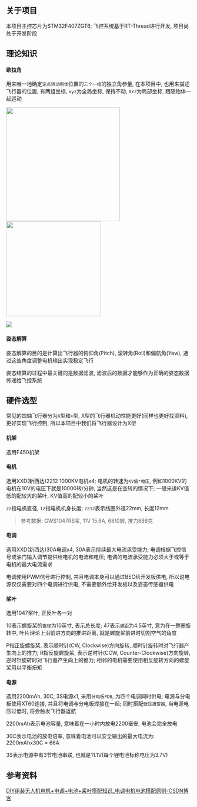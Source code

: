 ## 关于项目

本项目主控芯片为STM32F407ZGT6; 飞控系统基于RT-Thread进行开发, 项目尚处于开发阶段 

## 理论知识

#### 欧拉角

用来唯一地确定`定点转动刚体`位置的`三个一组`的独立角参量, 在本项目中, 也用来描述飞行器的位置; 有两组坐标, `xyz`为全局坐标, 保持不动, `XYZ`为局部坐标, 跟随物体一起运动 

<img title="" src="assets/images/欧拉角运动.gif" alt="" width="309"> <img title="" src="assets/images/欧拉角坐标系.png" alt="" width="258">

![](assets/images/欧拉角旋转演示.gif) 

#### 姿态解算

姿态解算的目的是计算出飞行器的俯仰角(Pitch), 滚转角(Roll)和偏航角(Yaw), 通过这些角度调整电机输出实现稳定飞行 

姿态结算的过程中最关键的是数据滤波, 滤波后的数据才能够作为正确的姿态数据传递给飞控系统 

## 硬件选型

常见的四轴飞行器分为`X`型和`+`型, X型的飞行器机动性能更好(同样也更好找资料), 更好实现飞行控制, 所以本项目中我们将飞行器设计为X型 

#### 机架

选用F450机架 

#### 电机

选用XXD(新西达)2212 1000KV电机x4; 电机的转速为`KV值*电压`, 例如1000KV的电机在10V的电压下就是10000转/分钟, 当然这是在空转的情况下; 一般来讲KV值低的配较大的桨叶, KV值高的配较小的桨叶 

`22`指电机直径, `12`指电机机身长度; `2212`表示线圈外径22mm, 长度12mm 

> 参考数据: GWS1047RS桨, 11V 15.6A, 6810转, 推力886克 

#### 电调

选用XXD(新西达)30A电调x4, 30A表示持续最大电流承受能力; 电调根据飞控信号或油门输入调节提供给电机的电流和电压; 电调的电流承受能力必须大于或等于电机的最大电流需求 

电调使用PWM信号进行控制, 并且电调本身可以通过BEC给开发板供电, 所以说电源仅仅需要对四个电调进行供电, 不需要额外给开发板以及姿态传感器供电 

#### 桨叶

选用1047桨叶, 正反叶各一对 

10表示螺旋桨的`直径`为10英寸, 表示总长度; 47表示`螺距`为4.5英寸, 意为在一整圈旋转中, 叶片理论上沿前进方向的推进距离, 就是螺旋桨前进时切割空气的角度 

P指正旋螺旋桨, 表示顺时针(CW, Clockwise)方向旋转, 顺时针旋转时对飞行器产生向上的推力; R指反旋螺旋桨, 表示逆时针(CCW, Counter-Clockwise)方向旋转, 逆时针旋转时对飞行器产生向上的推力; 相邻的电机需要使用相反旋转方向的螺旋桨用以平衡扭矩 

#### 电源

选用2200mAh, 30C, 3S电源x1, 采用`分电板PDB`, 为四个电调同时供电; 电源与分电板使用XT60连接, 并且将电调与分电板焊接在一起; 同时搭配`低压报警器`, 当电源电压过低时, 将会触发飞行器返航 

2200mAh表示电池容量, 意味着在一小时内放电2200毫安, 电池会完全放电 

30C表示电池的放电倍率, 意味着电池可以安全输出的最大电流为: 2200mAhx30C = 66A 

3S表示电源中有3节电池串联, 也就是11.1V(每个锂电池标称电压为3.7V) 

## 参考资料

[DIY组装无人机电机+电调+电池+桨叶搭配知识_电调电机电池搭配原则-CSDN博客](https://blog.csdn.net/m0_62458936/article/details/127206719) 
